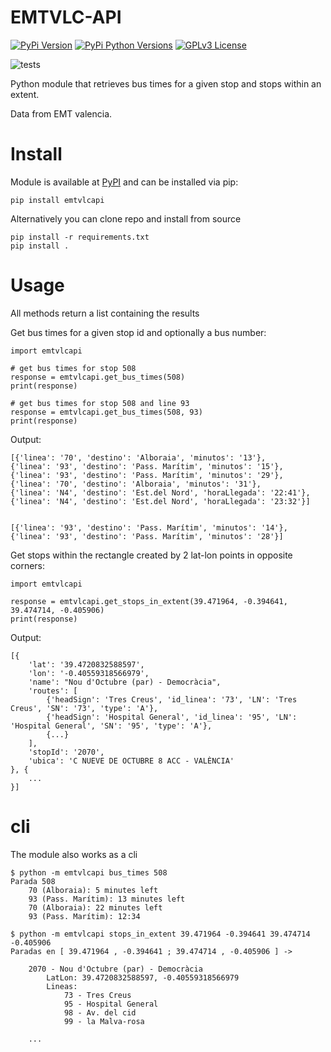 # EMTVLC-API  

[![PyPi Version](https://img.shields.io/pypi/v/emtvlcapi.svg?color=forestgreen)](https://pypi.python.org/pypi/emtvlcapi/)
[![PyPi Python Versions](https://img.shields.io/pypi/pyversions/emtvlcapi.svg)](https://pypi.python.org/pypi/emtvlcapi/)
[![GPLv3 License](https://img.shields.io/badge/License-GPL%20v3-yellow.svg)](https://opensource.org/licenses/)

![tests](https://github.com/ElEd0/EMTValencia-API/actions/workflows/run-tests.yml/badge.svg)

Python module that retrieves bus times for a given stop and stops within an extent.

Data from EMT valencia.

# Install

Module is available at [PyPI](https://pypi.org/project/emtvlcapi/) and can be installed via pip:

```
pip install emtvlcapi
```

Alternatively you can clone repo and install from source
```
pip install -r requirements.txt
pip install .
```

# Usage

All methods return a list containing the results

Get bus times for a given stop id and optionally a bus number:
```
import emtvlcapi

# get bus times for stop 508
response = emtvlcapi.get_bus_times(508)
print(response)

# get bus times for stop 508 and line 93
response = emtvlcapi.get_bus_times(508, 93)
print(response)
```
Output:
```
[{'linea': '70', 'destino': 'Alboraia', 'minutos': '13'}, 
{'linea': '93', 'destino': 'Pass. Marítim', 'minutos': '15'}, 
{'linea': '93', 'destino': 'Pass. Marítim', 'minutos': '29'}, 
{'linea': '70', 'destino': 'Alboraia', 'minutos': '31'}, 
{'linea': 'N4', 'destino': 'Est.del Nord', 'horaLlegada': '22:41'}, 
{'linea': 'N4', 'destino': 'Est.del Nord', 'horaLlegada': '23:32'}]


[{'linea': '93', 'destino': 'Pass. Marítim', 'minutos': '14'}, 
{'linea': '93', 'destino': 'Pass. Marítim', 'minutos': '28'}]

```

Get stops within the rectangle created by 2 lat-lon points in opposite corners:
```
import emtvlcapi

response = emtvlcapi.get_stops_in_extent(39.471964, -0.394641, 39.474714, -0.405906)
print(response)
```
Output:
```
[{
	'lat': '39.4720832588597', 
	'lon': '-0.40559318566979', 
	'name': "Nou d'Octubre (par) - Democràcia", 
	'routes': [
		{'headSign': 'Tres Creus', 'id_linea': '73', 'LN': 'Tres Creus', 'SN': '73', 'type': 'A'}, 
		{'headSign': 'Hospital General', 'id_linea': '95', 'LN': 'Hospital General', 'SN': '95', 'type': 'A'}, 
		{...}
	], 
	'stopId': '2070', 
	'ubica': 'C NUEVE DE OCTUBRE 8 ACC - VALÈNCIA'
}, {
	...
}]
```


# cli

The module also works as a cli

```
$ python -m emtvlcapi bus_times 508
Parada 508
	70 (Alboraia): 5 minutes left
	93 (Pass. Marítim): 13 minutes left
	70 (Alboraia): 22 minutes left
	93 (Pass. Marítim): 12:34
```

```
$ python -m emtvlcapi stops_in_extent 39.471964 -0.394641 39.474714 -0.405906
Paradas en [ 39.471964 , -0.394641 ; 39.474714 , -0.405906 ] ->

	2070 - Nou d'Octubre (par) - Democràcia
		LatLon: 39.4720832588597, -0.40559318566979
		Lineas:
			73 - Tres Creus
			95 - Hospital General
			98 - Av. del cid
			99 - la Malva-rosa
	
	...
```


